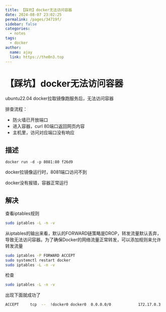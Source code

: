 ```yaml
---
title: 【踩坑】docker无法访问容器
date: 2024-08-07 23:02:25
permalink: /pages/34719f/
sidebar: false
categories:
  - notes
tags:
  - docker
author: 
  name: ajay
  link: https://the0n3.top
---
```

# 【踩坑】docker无法访问容器

ubuntu22.04 docker拉取镜像跑服务后，无法访问容器

排查流程：

- 防火墙已开放端口
- 进入容器，curl 80端口返回网页内容
- 主机里，访问对应端口没有响应

## 描述

```docker
docker run -d -p 8081:80 f26d9
```

docker拉镜像运行时，8081端口访问不到

docker没有报错，容器正常运行

## 解决

查看iptables规则

```bash
sudo iptables -L -n -v
```

从iptables的输出来看，默认的FORWARD链策略是DROP，转发流量默认丢弃，导致无法访问容器。为了确保Docker的网络流量正常转发，可以添加规则来允许转发流量

```bash
sudo iptables -P FORWARD ACCEPT
sudo systemctl restart docker
sudo iptables -L -n -v
```

检查

```bash
sudo iptables -L -n -v
```

出现下面就成功了

```bash
ACCEPT     tcp  --  !docker0 docker0  0.0.0.0/0            172.17.0.3           tcp dpt:80
```